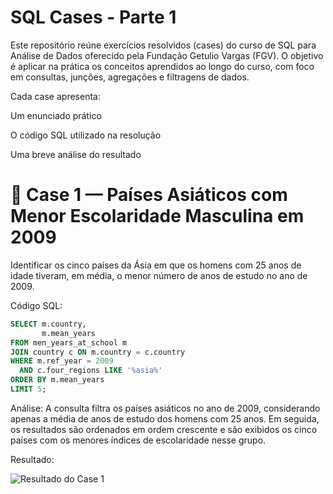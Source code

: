 # SQL Cases - Parte 1

Este repositório reúne exercícios resolvidos (cases) do curso de SQL para Análise de Dados oferecido pela Fundação Getulio Vargas (FGV). O objetivo é aplicar na prática os conceitos aprendidos ao longo do curso, com foco em consultas, junções, agregações e filtragens de dados.

Cada case apresenta:

Um enunciado prático

O código SQL utilizado na resolução

Uma breve análise do resultado

# 📌 Case 1 — Países Asiáticos com Menor Escolaridade Masculina em 2009

Identificar os cinco países da Ásia em que os homens com 25 anos de idade tiveram, em média, o menor número de anos de estudo no ano de 2009.

Código SQL:

```sql
SELECT m.country, 
       m.mean_years
FROM men_years_at_school m
JOIN country c ON m.country = c.country
WHERE m.ref_year = 2009
  AND c.four_regions LIKE '%asia%'
ORDER BY m.mean_years
LIMIT 5;
```

Análise:
A consulta filtra os países asiáticos no ano de 2009, considerando apenas a média de anos de estudo dos homens com 25 anos. Em seguida, os resultados são ordenados em ordem crescente e são exibidos os cinco países com os menores índices de escolaridade nesse grupo.

Resultado:

![Resultado do Case 1](https://github.com/user-attachments/assets/c2db2904-d3af-4a87-9dbb-34e8d131c2bb)

